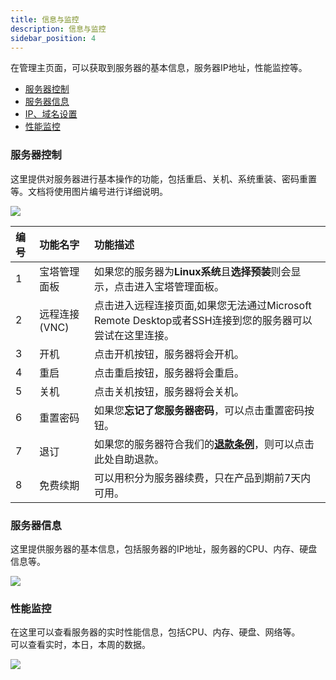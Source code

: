 ```yaml
---
title: 信息与监控
description: 信息与监控
sidebar_position: 4
---
```


在管理主页面，可以获取到服务器的基本信息，服务器IP地址，性能监控等。

* [服务器控制](#服务器控制)
* [服务器信息](#服务器信息)
* [IP、域名设置](#ip域名设置)
* [性能监控](#性能监控)


### 服务器控制

这里提供对服务器进行基本操作的功能，包括重启、关机、系统重装、密码重置等。文档将使用图片编号进行详细说明。

![](https://cn-sy1.rains3.com/rainyun-assets/pic/2024/04/20240409143914_53eb0eb2c3543762a59fbca818392ec6.png)

| 编号 | 功能名字      | 功能描述                                                              |
|:---|:----------|:------------------------------------------------------------------|
| 1  | 宝塔管理面板    | 如果您的服务器为**Linux系统**且**选择预装**则会显示，点击进入宝塔管理面板。                      |
| 2  | 远程连接(VNC) | 点击进入远程连接页面,如果您无法通过Microsoft Remote Desktop或者SSH连接到您的服务器可以尝试在这里连接。 |
| 3  | 开机        | 点击开机按钮，服务器将会开机。                                                   |
| 4  | 重启        | 点击重启按钮，服务器将会重启。                                                   |
| 5  | 关机        | 点击关机按钮，服务器将会关机。                                                   |
| 6  | 重置密码      | 如果您**忘记了您服务器密码**，可以点击重置密码按钮。                                      |
| 7  | 退订        | 如果您的服务器符合我们的[**退款条例**](/docs/account/expense/refund)，则可以点击此处自助退款。         |
| 8  | 免费续期      | 可以用积分为服务器续费，只在产品到期前7天内可用。                                         |


### 服务器信息

这里提供服务器的基本信息，包括服务器的IP地址，服务器的CPU、内存、硬盘信息等。

![](https://cn-sy1.rains3.com/rainyun-assets/Pic/2023/12/img_1701937114_befe187f56277471c822191918972c57)

### 性能监控

在这里可以查看服务器的实时性能信息，包括CPU、内存、硬盘、网络等。<br/>
可以查看实时，本日，本周的数据。

![](https://cn-sy1.rains3.com/rainyun-assets/Pic/2023/12/img_1701832638_3e34d5ade46bd0f6ae9bd1aec67e1b71)




